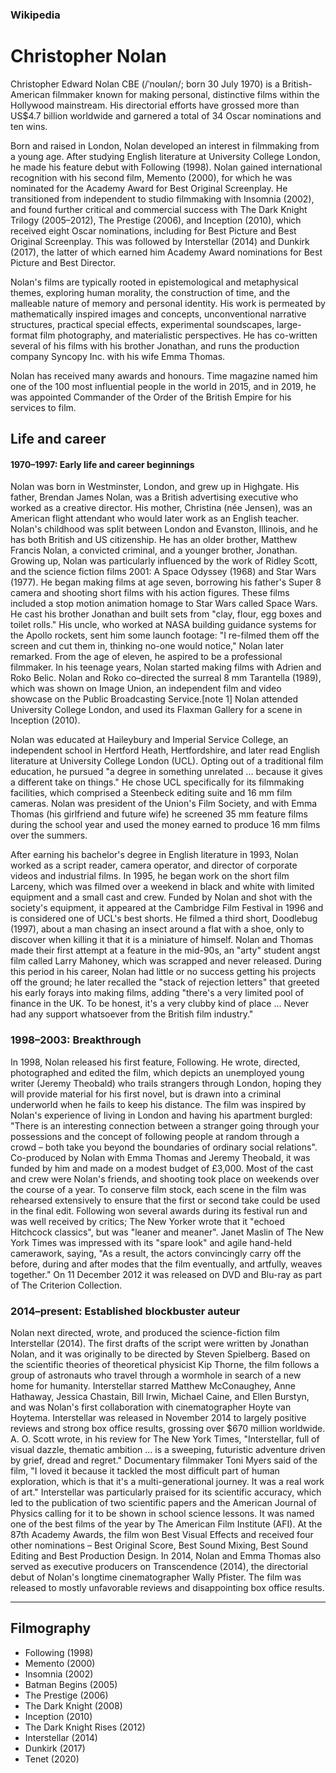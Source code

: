 ### Wikipedia
# Christopher Nolan

Christopher Edward Nolan CBE (/ˈnoʊlən/; born 30 July 1970) is a British-American filmmaker known for making personal, distinctive films within the Hollywood mainstream. His directorial efforts have grossed more than US$4.7 billion worldwide and garnered a total of 34 Oscar nominations and ten wins.

Born and raised in London, Nolan developed an interest in filmmaking from a young age. After studying English literature at University College London, he made his feature debut with Following (1998). Nolan gained international recognition with his second film, Memento (2000), for which he was nominated for the Academy Award for Best Original Screenplay. He transitioned from independent to studio filmmaking with Insomnia (2002), and found further critical and commercial success with The Dark Knight Trilogy (2005–2012), The Prestige (2006), and Inception (2010), which received eight Oscar nominations, including for Best Picture and Best Original Screenplay. This was followed by Interstellar (2014) and Dunkirk (2017), the latter of which earned him Academy Award nominations for Best Picture and Best Director.

Nolan's films are typically rooted in epistemological and metaphysical themes, exploring human morality, the construction of time, and the malleable nature of memory and personal identity. His work is permeated by mathematically inspired images and concepts, unconventional narrative structures, practical special effects, experimental soundscapes, large-format film photography, and materialistic perspectives. He has co-written several of his films with his brother Jonathan, and runs the production company Syncopy Inc. with his wife Emma Thomas.

Nolan has received many awards and honours. Time magazine named him one of the 100 most influential people in the world in 2015, and in 2019, he was appointed Commander of the Order of the British Empire for his services to film.

## Life and career
#### 1970–1997: Early life and career beginnings

Nolan was born in Westminster, London, and grew up in Highgate. His father, Brendan James Nolan, was a British advertising executive who worked as a creative director. His mother, Christina (née Jensen), was an American flight attendant who would later work as an English teacher. Nolan's childhood was split between London and Evanston, Illinois, and he has both British and US citizenship. He has an older brother, Matthew Francis Nolan, a convicted criminal, and a younger brother, Jonathan. Growing up, Nolan was particularly influenced by the work of Ridley Scott, and the science fiction films 2001: A Space Odyssey (1968) and Star Wars (1977). He began making films at age seven, borrowing his father's Super 8 camera and shooting short films with his action figures. These films included a stop motion animation homage to Star Wars called Space Wars. He cast his brother Jonathan and built sets from "clay, flour, egg boxes and toilet rolls." His uncle, who worked at NASA building guidance systems for the Apollo rockets, sent him some launch footage: "I re-filmed them off the screen and cut them in, thinking no-one would notice," Nolan later remarked. From the age of eleven, he aspired to be a professional filmmaker. In his teenage years, Nolan started making films with Adrien and Roko Belic. Nolan and Roko co–directed the surreal 8 mm Tarantella (1989), which was shown on Image Union, an independent film and video showcase on the Public Broadcasting Service.[note 1]
Nolan attended University College London, and used its Flaxman Gallery for a scene in Inception (2010).

Nolan was educated at Haileybury and Imperial Service College, an independent school in Hertford Heath, Hertfordshire, and later read English literature at University College London (UCL). Opting out of a traditional film education, he pursued "a degree in something unrelated ... because it gives a different take on things." He chose UCL specifically for its filmmaking facilities, which comprised a Steenbeck editing suite and 16 mm film cameras. Nolan was president of the Union's Film Society, and with Emma Thomas (his girlfriend and future wife) he screened 35 mm feature films during the school year and used the money earned to produce 16 mm films over the summers.

After earning his bachelor's degree in English literature in 1993, Nolan worked as a script reader, camera operator, and director of corporate videos and industrial films. In 1995, he began work on the short film Larceny, which was filmed over a weekend in black and white with limited equipment and a small cast and crew. Funded by Nolan and shot with the society's equipment, it appeared at the Cambridge Film Festival in 1996 and is considered one of UCL's best shorts. He filmed a third short, Doodlebug (1997), about a man chasing an insect around a flat with a shoe, only to discover when killing it that it is a miniature of himself. Nolan and Thomas made their first attempt at a feature in the mid-90s, an "arty" student angst film called Larry Mahoney, which was scrapped and never released. During this period in his career, Nolan had little or no success getting his projects off the ground; he later recalled the "stack of rejection letters" that greeted his early forays into making films, adding "there's a very limited pool of finance in the UK. To be honest, it's a very clubby kind of place ... Never had any support whatsoever from the British film industry." 

### 1998–2003: Breakthrough

In 1998, Nolan released his first feature, Following. He wrote, directed, photographed and edited the film, which depicts an unemployed young writer (Jeremy Theobald) who trails strangers through London, hoping they will provide material for his first novel, but is drawn into a criminal underworld when he fails to keep his distance. The film was inspired by Nolan's experience of living in London and having his apartment burgled: "There is an interesting connection between a stranger going through your possessions and the concept of following people at random through a crowd – both take you beyond the boundaries of ordinary social relations". Co-produced by Nolan with Emma Thomas and Jeremy Theobald, it was funded by him and made on a modest budget of £3,000. Most of the cast and crew were Nolan's friends, and shooting took place on weekends over the course of a year. To conserve film stock, each scene in the film was rehearsed extensively to ensure that the first or second take could be used in the final edit. Following won several awards during its festival run and was well received by critics; The New Yorker wrote that it "echoed Hitchcock classics", but was "leaner and meaner". Janet Maslin of The New York Times was impressed with its "spare look" and agile hand-held camerawork, saying, "As a result, the actors convincingly carry off the before, during and after modes that the film eventually, and artfully, weaves together." On 11 December 2012 it was released on DVD and Blu-ray as part of The Criterion Collection. 

### 2014–present: Established blockbuster auteur

Nolan next directed, wrote, and produced the science-fiction film Interstellar (2014). The first drafts of the script were written by Jonathan Nolan, and it was originally to be directed by Steven Spielberg. Based on the scientific theories of theoretical physicist Kip Thorne, the film follows a group of astronauts who travel through a wormhole in search of a new home for humanity. Interstellar starred Matthew McConaughey, Anne Hathaway, Jessica Chastain, Bill Irwin, Michael Caine, and Ellen Burstyn, and was Nolan's first collaboration with cinematographer Hoyte van Hoytema. Interstellar was released in November 2014 to largely positive reviews and strong box office results, grossing over $670 million worldwide. A. O. Scott wrote, in his review for The New York Times, "Interstellar, full of visual dazzle, thematic ambition ... is a sweeping, futuristic adventure driven by grief, dread and regret." Documentary filmmaker Toni Myers said of the film, "I loved it because it tackled the most difficult part of human exploration, which is that it's a multi-generational journey. It was a real work of art." Interstellar was particularly praised for its scientific accuracy, which led to the publication of two scientific papers and the American Journal of Physics calling for it to be shown in school science lessons. It was named one of the best films of the year by The American Film Institute (AFI). At the 87th Academy Awards, the film won Best Visual Effects and received four other nominations – Best Original Score, Best Sound Mixing, Best Sound Editing and Best Production Design. In 2014, Nolan and Emma Thomas also served as executive producers on Transcendence (2014), the directorial debut of Nolan's longtime cinematographer Wally Pfister. The film was released to mostly unfavorable reviews and disappointing box office results. 

--- 

## Filmography

- Following (1998)
- Memento (2000)
- Insomnia (2002)
- Batman Begins (2005)
- The Prestige (2006)
- The Dark Knight (2008)
- Inception (2010)
- The Dark Knight Rises (2012)
- Interstellar (2014)
- Dunkirk (2017)
- Tenet (2020)